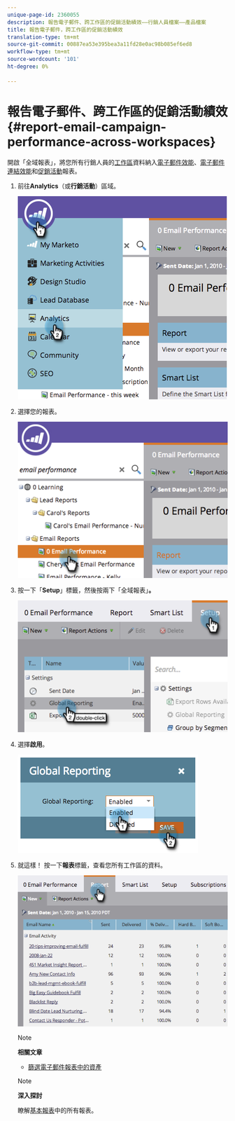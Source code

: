 ```yaml
---
unique-page-id: 2360055
description: 報告電子郵件、跨工作區的促銷活動績效——行銷人員檔案——產品檔案
title: 報告電子郵件，跨工作區的促銷活動績效
translation-type: tm+mt
source-git-commit: 00887ea53e395bea3a11fd28e0ac98b085ef6ed8
workflow-type: tm+mt
source-wordcount: '101'
ht-degree: 0%

---
```



# 報告電子郵件、跨工作區的促銷活動績效{#report-email-campaign-performance-across-workspaces}

開啟「全域報表」，將您所有行銷人員的[工作區](../../../../product-docs/administration/workspaces-and-person-partitions/create-a-new-workspace.md)資料納入[電子郵件效能](../../../../product-docs/email-marketing/email-programs/email-program-data/email-performance-report.md)、[電子郵件連結效能](../../../../product-docs/email-marketing/email-programs/email-program-data/email-link-performance-report.md)和[促銷活動](../../../../product-docs/reporting/basic-reporting/report-types/campaign-activity-report.md)報表。

1. 前往&#x200B;**Analytics**（或&#x200B;**行銷活動**）區域。

   ![](assets/image2014-9-16-16-3a4-3a46.png)

1. 選擇您的報表。

   ![](assets/image2014-9-16-16-3a4-3a51.png)

1. 按一下「**Setup**」標籤，然後按兩下「全域報表」**。**

   ![](assets/image2014-9-16-16-3a4-3a58.png)

1. 選擇&#x200B;**啟用**。

   ![](assets/image2014-9-16-16-3a5-3a4.png)

1. 就這樣！ 按一下&#x200B;**報表**&#x200B;標籤，查看您所有工作區的資料。

   ![](assets/image2014-9-16-16-3a5-3a8.png)

   >[!NOTE]
   >
   >**相關文章**
   >
   >    
   >    
   >    * [篩選電子郵件報表中的資產](filter-assets-in-an-email-report.md)


   >[!NOTE]
   >
   >**深入探討**
   >
   >
   >瞭解[基本報表](http://docs.marketo.com/display/docs/basic+reporting)中的所有報表。

